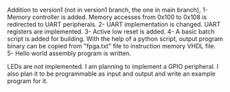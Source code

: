 Addition to version1 (not in version1 branch, the one in main branch),
1- Memory controller is added. Memory accesses from 0x100 to 0x108 is redirected to UART peripherals.
2- UART implementation is changed. UART registers are implemented.
3- Active low reset is added.
4- A basic batch script is added for building. With the help of a python script, output program binary can be copied from "fpga.txt" file to instruction memory VHDL file.
5- Hello world assembly program is written.


LEDs are not implemented. I am planning to implement a GPIO peripheral. I also plan it to be programmable as input and output and write an example program for it.
